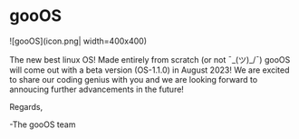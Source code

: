 # gooOS
![gooOS](icon.png| width=400x400)



The new best linux OS! Made entirely from scratch (or not  ¯\_(ツ)_/¯)
gooOS will come out with a beta version (OS-1.1.0) in August 2023! We are excited to share our coding genius with you and we are looking forward to annoucing further advancements in the future!

Regards,

-The gooOS team
